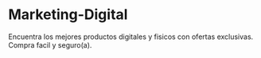 # Marketing-Digital
Encuentra los mejores productos digitales y fisicos con ofertas exclusivas. Compra facil y seguro(a).
